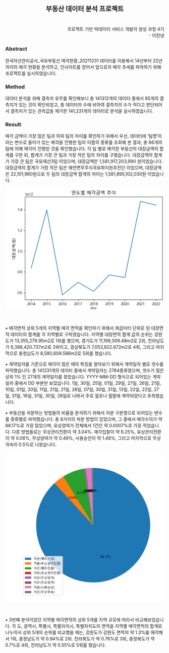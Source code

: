 <h2 align="center"> 
  <br> 
  부동산 데이터 분석 프로젝트
</h2>

<h3 align="center">
</h3>  
<p align="right">
  <br>
  프로젝트 기반 빅데이터 서비스 개발자 양성 과정 4기  
  <br>⠂이찬녕</br>
</p>  


### Abstract
한국자산관리공사_국유부동산 매각현황_20211231 데이터를 이용해서 14년부터 22년까지의 매각 현황을 분석하고, 인사이트를 얻어서 앞으로의 매각 추세를 파악하기 위해 프로젝트를 	실시하였습니다.

### Method
데이터 분석을 위해 결측치 유무를 확인해보니 총 141312개의 데이터 중에서 85개의 결측치가 있는 것이 확인되었고, 총 데이터의 수에 비하여 결측치의 수가 적다고 판단되어서 결측치가 있는 관측값을 제거한 141,231개의 데이터로 분석을 실시하였습니다.

### Result
 매각 금액이 가장 많은 팀과 하위 팀의 차이를 확인하기 위해서 우선, 데이터에 ‘팀명’이라는 	변수로 들어가 있는 매각을 진행한 팀의 이름의 종류를 조회해 본 결과, 총 66개의 팀에 의해	매각이 진행된 것을 확인했습니다. 각 팀 별로 매각한 부동산의 대장금액의 합계를 구한 뒤, 합계가 	가장 큰 팀과 가장 작은 팀의 차이를 구했습니다.
              대장금액의 합계가 가장 큰 팀은 국유재산3팀 이었으며, 대장금액은 1,581,917,203,990	원이었습니다. 대장금액의 합계가 가장 작은 팀은 해안면무주지국유화지원추진단 이었으며,
	대장금액은 22,101,960원으로 두 팀의 대장금액 합계의 차이는 1,581,895,102,030원 	이었습니다.
 
<p align="center">
  <img src="https://github.com/ChanNyoungLee/-/blob/master/%EC%9D%B4%EB%AF%B8%EC%A7%80/%EC%9D%B4%EB%AF%B8%EC%A7%801.png" width="800"/>
</p>
<br>

▪ 매각면적 상위 5개의 지역별 매각 면적을 확인하기 위해서 제곱미터 단위로 된 대장면적	 	데이터의 합계를 각 지역별로 구하였습니다. 지역별 대장면적 합계 값의 순위는 강원도가
	13,355,279.95m2로 1위를 했으며, 경기도가 11,199,309.48m2로 2위, 전라남도가 	9,388,420.737m2로 3위이고, 경상북도가 7,053,822.672m2로 4위, 그리고 마지막으로
	충청남도가 8,580,609.586m2로 5위를 했습니다.

▪ 계약일자를 기준으로 매각이 많은 때의 특징을 알아보기 위해서 계약일자 별로 갯수를  	파악했습니다. 총 141231개의 데이터 중에서 계약일자는 2784종류였으며, 갯수가 많은 상위 1%	인 27개의 계약일자를 찾았습니다. YYYY-MM-DD 형식으로 되어있는 계약일자 중에서 DD 	부분만 	보았습니다. 1일, 30일, 25일, 01일, 29일, 27일, 26일, 21일, 10일, 01일, 20일,
	11일, 21일, 21일, 26일, 07일, 30일, 31일, 13일, 22일, 22일, 27일, 31일, 16일, 31일, 30일,
	28일로 나와서 주로 월초나 월말에 계약되었다고 추측했습니다.

▪  부동산을 처분하는 방법들의 비율을 분석하기 위해서 처분 구분명으로 되어있는 변수를 종류별로
	파악했습니다. 총 8가지의 처분 방법이 있었으며, 그 중에서 매각수의가 약 88.17%로 가장 	많았으며, 유상양여가 전체에서 1건인 약 0.0007%로 가장 적었습니다. 다른 방법들로는 	무상관리전환이 약 3.04%. 매각입찰이 약 6.25%, 유상관리전환이 약 0.08%, 무상양여가 약 	0.49%, 사용승인이 약 1.48%, 그리고 마지막으로 무상귀속이 0.5%로 나왔습니다.

 <p align="center">
  <img src="https://github.com/ChanNyoungLee/-/blob/master/%EC%9D%B4%EB%AF%B8%EC%A7%80/%EC%9D%B4%EB%AF%B8%EC%A7%802.png" width="800"/>
</p>
<br>

▪ 3번째 분석이었던 지역별 매각면적의 상위 5개를 지역 규모에 따라서 비교해보았습니다. 각 도, 	광역시, 특별시, 특별자치시, 특별자치도의 면적을 지역별 매각면적의 합계로 나누어서 상위 5개의
	순위를 비교했을 때는, 강원도가 강원도 면적의 약 1.3%를 매각해서 1위, 충청남도가 약 0.94%로 	2위. 전라북도가 약 0.76%로 3위, 충청북도가 약 0.7%로 4위, 전라남도가 약 0.55%로 5위를 	했습니다.

